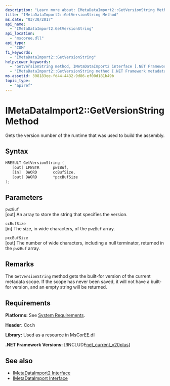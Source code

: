 ```yaml
---
description: "Learn more about: IMetaDataImport2::GetVersionString Method"
title: "IMetaDataImport2::GetVersionString Method"
ms.date: "03/30/2017"
api_name: 
  - "IMetaDataImport2.GetVersionString"
api_location: 
  - "mscoree.dll"
api_type: 
  - "COM"
f1_keywords: 
  - "IMetaDataImport2::GetVersionString"
helpviewer_keywords: 
  - "GetVersionString method, IMetaDataImport2 interface [.NET Framework metadata]"
  - "IMetaDataImport2::GetVersionString method [.NET Framework metadata]"
ms.assetid: 308183ee-fd44-4432-9d86-ef00d181b49b
topic_type: 
  - "apiref"
---
```

# IMetaDataImport2::GetVersionString Method

Gets the version number of the runtime that was used to build the assembly.  
  
## Syntax  
  
```cpp  
HRESULT GetVersionString (  
   [out] LPWSTR      pwzBuf,  
   [in]  DWORD       ccBufSize,  
   [out] DWORD       *pccBufSize  
);  
```  
  
## Parameters  

 `pwzBuf`  
 [out] An array to store the string that specifies the version.  
  
 `ccBufSize`  
 [in] The size, in wide characters, of the `pwzBuf` array.  
  
 `pccBufSize`  
 [out] The number of wide characters, including a null terminator, returned in the `pwzBuf` array.  
  
## Remarks  

 The `GetVersionString` method gets the built-for version of the current metadata scope. If the scope has never been saved, it will not have a built-for version, and an empty string will be returned.  
  
## Requirements  

 **Platforms:** See [System Requirements](../../get-started/system-requirements.md).  
  
 **Header:** Cor.h  
  
 **Library:** Used as a resource in MsCorEE.dll  
  
 **.NET Framework Versions:** [!INCLUDE[net_current_v20plus](../../../../includes/net-current-v20plus-md.md)]  
  
## See also

- [IMetaDataImport2 Interface](imetadataimport2-interface.md)
- [IMetaDataImport Interface](imetadataimport-interface.md)
